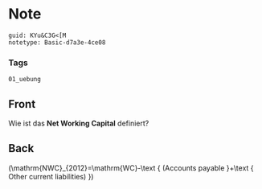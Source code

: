 # Note
```
guid: KYu&C3G<[M
notetype: Basic-d7a3e-4ce08
```

### Tags
```
01_uebung
```

## Front
Wie ist das <b>Net Working Capital</b> definiert?

## Back
\(\mathrm{NWC}_{2012}=\mathrm{WC}-\text { (Accounts payable }+\text { Other current liabilities) }\)
